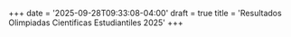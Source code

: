 +++
date = '2025-09-28T09:33:08-04:00'
draft = true
title = 'Resultados Olimpiadas Cientificas Estudiantiles 2025'
+++
